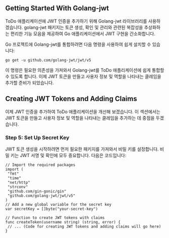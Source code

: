 ## Getting Started With Golang-jwt

ToDo 애플리케이션에 JWT 인증을 추가하기 위해 Golang-jwt 라이브러리를 사용하겠습니다. golang-jwt 패키지는 토큰 생성, 확인 및 관리와 관련된 복잡성을 추상화하는 편리한 기능 모음을 제공하여 Go 애플리케이션에서 JWT 구현을 간소화합니다.

Go 프로젝트에 Golang-jwt를 통합하려면 다음 명령을 사용하여 쉽게 설치할 수 있습니다:

```
go get -u github.com/golang-jwt/jwt/v5
```

이 명령은 필요한 의존성을 가져와서 Golang-jwt를 ToDo 애플리케이션에 쉽게 통합할 수 있도록 합니다. 이제 JWT 토큰을 만들고 사용자 정보 및 역할을 나타내는 클레임을 추가할 준비가 되었습니다.

## Creating JWT Tokens and Adding Claims

이제 JWT 인증을 추가하여 ToDo 애플리케이션을 개선해 보겠습니다. 이 섹션에서는 JWT 토큰을 만들고 사용자 정보 및 역할을 나타내는 클레임을 추가하는 데 중점을 두겠습니다.

### Step 5: Set Up Secret Key

JWT 토큰 생성을 시작하려면 먼저 필요한 패키지를 가져와서 비밀 키를 설정합니다. 비밀 키는 JWT 서명 및 확인에 모두 중요합니다. 다음은 코드입니다:

```
// Import the required packages
import (
 "fmt"
 "time"
 "net/http"
 "strconv"
 "github.com/gin-gonic/gin"
 "github.com/golang-jwt/jwt/v5"
)
// Add a new global variable for the secret key
var secretKey = []byte("your-secret-key")

// Function to create JWT tokens with claims
func createToken(username string) (string, error) {
 // ... (Code for creating JWT tokens and adding claims will go here)
}
```
